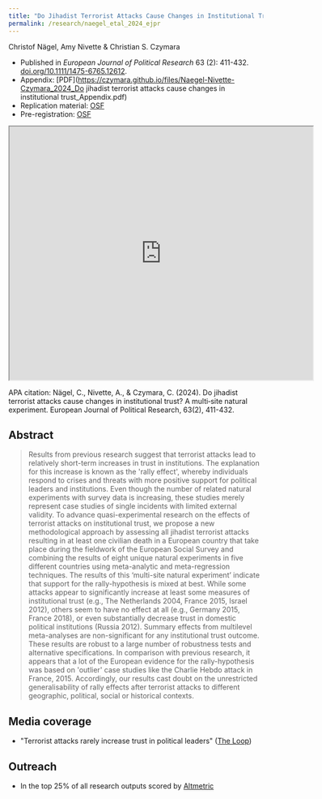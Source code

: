 ```yaml
---
title: "Do Jihadist Terrorist Attacks Cause Changes in Institutional Trust? A Multi-Site Natural Experiment"
permalink: /research/naegel_etal_2024_ejpr
---
```

Christof Nägel, Amy Nivette & Christian S. Czymara

- Published in *European Journal of Political Research* 63 (2): 411-432. [doi.org/10.1111/1475-6765.12612](https://doi.org/10.1111/1475-6765.12612).
- Appendix: [PDF](https://czymara.github.io/files/Naegel-Nivette-Czymara_2024_Do jihadist terrorist attacks cause changes in institutional trust_Appendix.pdf)
- Replication material: [OSF](https://osf.io/e2mn8/)
- Pre-registration: [OSF](https://osf.io/zgq2u)

<iframe src="https://czymara.github.io/files/Naegel-Nivette-Czymara_2024_Do jihadist terrorist attacks cause changes in institutional trust.pdf" width="600" height="500"></iframe>

APA citation: Nägel, C., Nivette, A., & Czymara, C. (2024). Do jihadist terrorist attacks cause changes in institutional trust? A multi‐site natural experiment. European Journal of Political Research, 63(2), 411-432.

Abstract
------
> Results from previous research suggest that terrorist attacks lead to relatively short-term increases in trust in institutions. The explanation for this increase is known as the 'rally effect', whereby individuals respond to crises and threats with more positive support for political leaders and institutions. Even though the number of related natural experiments with survey data is increasing, these studies merely represent case studies of single incidents with limited external validity. To advance quasi-experimental research on the effects of terrorist attacks on institutional trust, we propose a new methodological approach by assessing all jihadist terrorist attacks resulting in at least one civilian death in a European country that take place during the fieldwork of the European Social Survey and combining the results of eight unique natural experiments in five different countries using meta-analytic and meta-regression techniques. The results of this ‘multi-site natural experiment’ indicate that support for the rally-hypothesis is mixed at best. While some attacks appear to significantly increase at least some measures of institutional trust (e.g., The Netherlands 2004, France 2015, Israel 2012), others seem to have no effect at all (e.g., Germany 2015, France 2018), or even substantially decrease trust in domestic political institutions (Russia 2012). Summary effects from multilevel meta-analyses are non-significant for any institutional trust outcome. These results are robust to a large number of robustness tests and alternative specifications. In comparison with previous research, it appears that a lot of the European evidence for the rally-hypothesis was based on 'outlier' case studies like the Charlie Hebdo attack in France, 2015. Accordingly, our results cast doubt on the unrestricted generalisability of rally effects after terrorist attacks to different geographic, political, social or historical contexts.

Media coverage
------
- "Terrorist attacks rarely increase trust in political leaders" ([The Loop](https://theloop.ecpr.eu/terrorist-attacks-rarely-increase-trust-in-political-leaders/))

Outreach
------
- In the top 25% of all research outputs scored by [Altmetric](https://wiley.altmetric.com/details/150988812)


